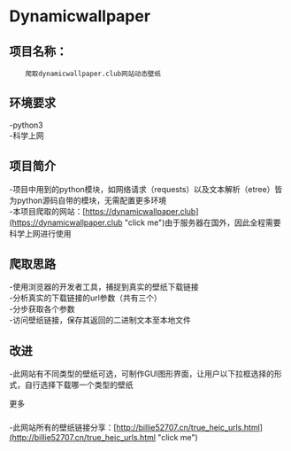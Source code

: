 # Dynamicwallpaper

项目名称：
---
        爬取dynamicwallpaper.club网站动态壁纸


环境要求
---
-python3<br>
-科学上网


项目简介
---
-项目中用到的python模块，如网络请求（requests）以及文本解析（etree）皆为python源码自带的模块，无需配置更多环境<br>
-本项目爬取的网站：[https://dynamicwallpaper.club](https://dynamicwallpaper.club "click me")由于服务器在国外，因此全程需要科学上网进行使用


爬取思路
---
-使用浏览器的开发者工具，捕捉到真实的壁纸下载链接<br>
-分析真实的下载链接的url参数（共有三个）<br>
-分步获取各个参数<br>
-访问壁纸链接，保存其返回的二进制文本至本地文件


改进
---
-此网站有不同类型的壁纸可选，可制作GUI图形界面，让用户以下拉框选择的形式，自行选择下载哪一个类型的壁纸


更多
###
-此网站所有的壁纸链接分享：[http://billie52707.cn/true_heic_urls.html](http://billie52707.cn/true_heic_urls.html "click me")

    
